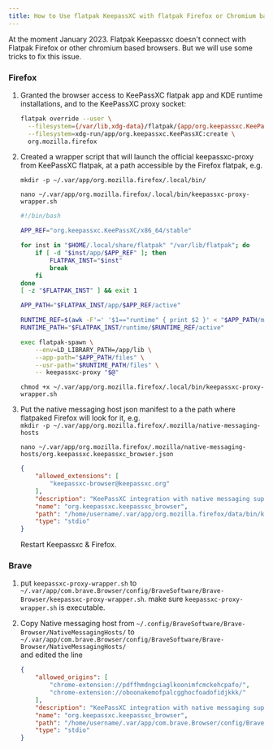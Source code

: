 ```yaml
---
title: How to Use flatpak KeepassXC with flatpak Firefox or Chromium based browser.
---
```


At the moment January 2023. Flatpak Keepassxc doesn't connect with Flatpak Firefox or other chromium based browsers. But we will use some tricks to fix this issue.  

### Firefox

1. Granted the browser access to KeePassXC flatpak app and KDE runtime installations, and to the KeePassXC proxy socket:  

   ```bash
   flatpak override --user \
     --filesystem={/var/lib,xdg-data}/flatpak/{app/org.keepassxc.KeePassXC,runtime/org.kde.Platform}:ro \
     --filesystem=xdg-run/app/org.keepassxc.KeePassXC:create \
     org.mozilla.firefox
   ```

2. Created a wrapper script that will launch the official keepassxc-proxy from KeePassXC flatpak, at a path accessible by the Firefox flatpak, e.g.   

	`mkdir -p ~/.var/app/org.mozilla.firefox/.local/bin/`  
	
	`nano ~/.var/app/org.mozilla.firefox/.local/bin/keepassxc-proxy-wrapper.sh`   

   ```bash
   #!/bin/bash
   
   APP_REF="org.keepassxc.KeePassXC/x86_64/stable"
   
   for inst in "$HOME/.local/share/flatpak" "/var/lib/flatpak"; do
       if [ -d "$inst/app/$APP_REF" ]; then
           FLATPAK_INST="$inst"
           break
       fi
   done
   [ -z "$FLATPAK_INST" ] && exit 1
   
   APP_PATH="$FLATPAK_INST/app/$APP_REF/active"
   
   RUNTIME_REF=$(awk -F'=' '$1=="runtime" { print $2 }' < "$APP_PATH/metadata")
   RUNTIME_PATH="$FLATPAK_INST/runtime/$RUNTIME_REF/active"
   
   exec flatpak-spawn \
       --env=LD_LIBRARY_PATH=/app/lib \
       --app-path="$APP_PATH/files" \
       --usr-path="$RUNTIME_PATH/files" \
       -- keepassxc-proxy "$@"
   ```

    
   `chmod +x ~/.var/app/org.mozilla.firefox/.local/bin/keepassxc-proxy-wrapper.sh`  

3. Put the native messaging host json manifest to a the path where flatpaked Firefox will look for it, e.g.   
    `mkdir -p ~/.var/app/org.mozilla.firefox/.mozilla/native-messaging-hosts`
    
   `nano ~/.var/app/org.mozilla.firefox/.mozilla/native-messaging-hosts/org.keepassxc.keepassxc_browser.json`  
   
   ```json
   {
       "allowed_extensions": [
           "keepassxc-browser@keepassxc.org"
       ],
       "description": "KeePassXC integration with native messaging support",
       "name": "org.keepassxc.keepassxc_browser",
       "path": "/home/username/.var/app/org.mozilla.firefox/data/bin/keepassxc-proxy-wrapper.sh",
       "type": "stdio"
   }
   ```

   
	Restart Keepassxc & Firefox.

###  Brave
1. put `keepassxc-proxy-wrapper.sh` to `~/.var/app/com.brave.Browser/config/BraveSoftware/Brave-Browser/keepassxc-proxy-wrapper.sh`. make sure `keepassxc-proxy-wrapper.sh` is executable.  

2. Copy Native messaging host from `~/.config/BraveSoftware/Brave-Browser/NativeMessagingHosts/` to `~/.var/app/com.brave.Browser/config/BraveSoftware/Brave-Browser/NativeMessagingHosts/`  
and edited the line  

   ```json
   {
       "allowed_origins": [
           "chrome-extension://pdffhmdngciaglkoonimfcmckehcpafo/",
           "chrome-extension://oboonakemofpalcgghocfoadofidjkkk/"
       ],
       "description": "KeePassXC integration with native messaging support",
       "name": "org.keepassxc.keepassxc_browser",
       "path": "/home/username/.var/app/com.brave.Browser/config/BraveSoftware/Brave-Browser/keepassxc-proxy-wrapper.sh",
       "type": "stdio"
   }
   ```
